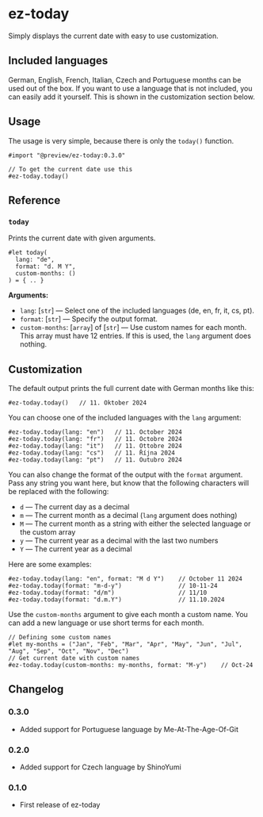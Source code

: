 # ez-today

Simply displays the current date with easy to use customization.

## Included languages

German, English, French, Italian, Czech and Portuguese months can be used out of the box. If you want to use a language that is not included, you can easily add it yourself. This is shown in the customization section below.

## Usage

The usage is very simple, because there is only the `today()` function.

```typ
#import "@preview/ez-today:0.3.0"

// To get the current date use this
#ez-today.today()
```

## Reference

### `today`

Prints the current date with given arguments.

```typ
#let today(
  lang: "de",
  format: "d. M Y",
  custom-months: ()
) = { .. }
```

**Arguments:**

- `lang`: [`str`] &mdash; Select one of the included languages (de, en, fr, it, cs, pt).
- `format`: [`str`] &mdash; Specify the output format.
- `custom-months`: [`array`] of [`str`] &mdash; Use custom names for each month. This array must have 12 entries. If this is used, the `lang` argument does nothing.

## Customization

The default output prints the full current date with German months like this:

```typ
#ez-today.today()   // 11. Oktober 2024
```

You can choose one of the included languages with the `lang` argument:

```typ
#ez-today.today(lang: "en")   // 11. October 2024
#ez-today.today(lang: "fr")   // 11. Octobre 2024
#ez-today.today(lang: "it")   // 11. Ottobre 2024
#ez-today.today(lang: "cs")   // 11. Října 2024
#ez-today.today(lang: "pt")   // 11. Outubro 2024
```

You can also change the format of the output with the `format` argument. Pass any string you want here, but know that the following characters will be replaced with the following:

- `d` &mdash; The current day as a decimal
- `m` &mdash; The current month as a decimal (`lang` argument does nothing)
- `M` &mdash; The current month as a string with either the selected language or the custom array
- `y` &mdash; The current year as a decimal with the last two numbers
- `Y` &mdash; The current year as a decimal

Here are some examples:

```typ
#ez-today.today(lang: "en", format: "M d Y")    // October 11 2024
#ez-today.today(format: "m-d-y")                // 10-11-24
#ez-today.today(format: "d/m")                  // 11/10
#ez-today.today(format: "d.m.Y")                // 11.10.2024
```

Use the `custom-months` argument to give each month a custom name. You can add a new language or use short terms for each month.

```typ
// Defining some custom names
#let my-months = ("Jan", "Feb", "Mar", "Apr", "May", "Jun", "Jul", "Aug", "Sep", "Oct", "Nov", "Dec")
// Get current date with custom names
#ez-today.today(custom-months: my-months, format: "M-y")    // Oct-24
```

## Changelog

### 0.3.0

- Added support for Portuguese language by Me-At-The-Age-Of-Git

### 0.2.0

- Added support for Czech language by ShinoYumi

### 0.1.0

- First release of ez-today
